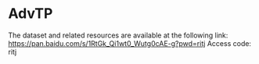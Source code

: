 # AdvTP

The dataset and related resources are available at the following link:
https://pan.baidu.com/s/1RtGk_Qi1wt0_Wutg0cAE-g?pwd=ritj
Access code: ritj
